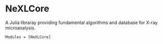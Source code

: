 # NeXLCore

A Julia libraray providing fundamental algorithms and database for X-ray
microanalysis.

```@autodocs
Modules = [NeXLCore]
```
